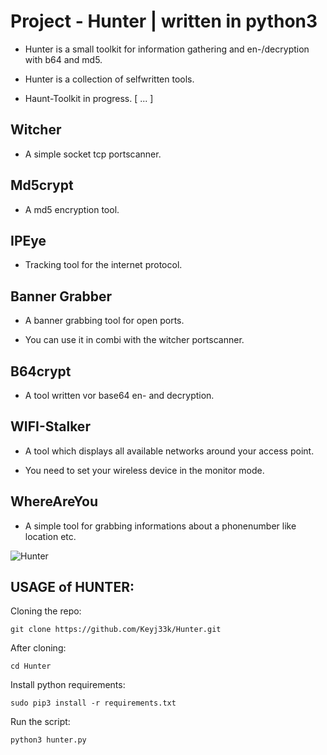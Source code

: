 # Project - Hunter | written in python3

- Hunter is a small toolkit for information gathering and en-/decryption with b64 and md5.

- Hunter is a collection of selfwritten tools. 

- Haunt-Toolkit in progress. [ ... ]

Witcher
-------------------------------------------------------------------
- A simple socket tcp portscanner.

Md5crypt
-------------------------------------------------------------------
- A md5 encryption tool.

IPEye
-------------------------------------------------------------------
- Tracking tool for the internet protocol.

Banner Grabber
-------------------------------------------------------------------
- A banner grabbing tool for open ports.

- You can use it in combi with the witcher portscanner.

B64crypt
-------------------------------------------------------------------
- A tool written vor base64 en- and decryption.

WIFI-Stalker
-------------------------------------------------------------------
- A tool which displays all available networks around your access point.

- You need to set your wireless device in the monitor mode.

WhereAreYou
-------------------------------------------------------------------
- A simple tool for grabbing informations about a phonenumber like location etc.


![Hunter](https://raw.githubusercontent.com/Keyj33k/Hunter/main/src/backup/hunter_profile.png)


USAGE of HUNTER:
-------------------------------------------------------------------

Cloning the repo:
```
git clone https://github.com/Keyj33k/Hunter.git
```
After cloning:
```
cd Hunter
```
Install python requirements:
```
sudo pip3 install -r requirements.txt
```
Run the script:
```
python3 hunter.py
```
